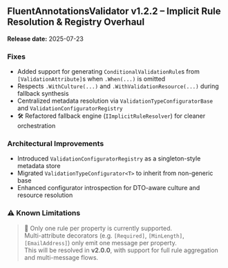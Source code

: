 ## FluentAnnotationsValidator v1.2.2 – Implicit Rule Resolution & Registry Overhaul

**Release date:** 2025-07-23

### Fixes

- Added support for generating `ConditionalValidationRule`s from `[ValidationAttribute]`s when `.When(...)` is omitted
- Respects `.WithCulture(...)` and `.WithValidationResource(...)` during fallback synthesis
- Centralized metadata resolution via `ValidationTypeConfiguratorBase` and `ValidationConfiguratorRegistry`
- 🛠️ Refactored fallback engine (`IImplicitRuleResolver`) for cleaner orchestration

### Architectural Improvements

- Introduced `ValidationConfiguratorRegistry` as a singleton-style metadata store
- Migrated `ValidationTypeConfigurator<T>` to inherit from non-generic base
- Enhanced configurator introspection for DTO-aware culture and resource resolution

### ⚠ Known Limitations

> 📛 Only one rule per property is currently supported.  
> Multi-attribute decorators (e.g. `[Required]`, `[MinLength]`, `[EmailAddress]`) only emit one message per property.  
> This will be resolved in **v2.0.0**, with support for full rule aggregation and multi-message flows.
